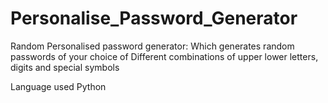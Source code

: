 # Personalise_Password_Generator
Random Personalised password generator: Which generates random passwords of your choice of Different combinations of upper lower letters, digits and special symbols




Language used Python
